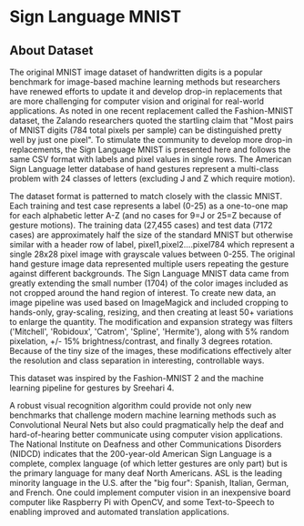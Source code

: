 # Sign Language MNIST
## About Dataset
The original MNIST image dataset of handwritten digits is a popular benchmark for image-based machine learning methods but researchers have renewed efforts to update it and develop drop-in replacements that are more challenging for computer vision and original for real-world applications. As noted in one recent replacement called the Fashion-MNIST dataset, the Zalando researchers quoted the startling claim that "Most pairs of MNIST digits (784 total pixels per sample) can be distinguished pretty well by just one pixel". To stimulate the community to develop more drop-in replacements, the Sign Language MNIST is presented here and follows the same CSV format with labels and pixel values in single rows. The American Sign Language letter database of hand gestures represent a multi-class problem with 24 classes of letters (excluding J and Z which require motion).

The dataset format is patterned to match closely with the classic MNIST. Each training and test case represents a label (0-25) as a one-to-one map for each alphabetic letter A-Z (and no cases for 9=J or 25=Z because of gesture motions). The training data (27,455 cases) and test data (7172 cases) are approximately half the size of the standard MNIST but otherwise similar with a header row of label, pixel1,pixel2….pixel784 which represent a single 28x28 pixel image with grayscale values between 0-255. The original hand gesture image data represented multiple users repeating the gesture against different backgrounds. The Sign Language MNIST data came from greatly extending the small number (1704) of the color images included as not cropped around the hand region of interest. To create new data, an image pipeline was used based on ImageMagick and included cropping to hands-only, gray-scaling, resizing, and then creating at least 50+ variations to enlarge the quantity. The modification and expansion strategy was filters ('Mitchell', 'Robidoux', 'Catrom', 'Spline', 'Hermite'), along with 5% random pixelation, +/- 15% brightness/contrast, and finally 3 degrees rotation. Because of the tiny size of the images, these modifications effectively alter the resolution and class separation in interesting, controllable ways.

This dataset was inspired by the Fashion-MNIST 2 and the machine learning pipeline for gestures by Sreehari 4.

A robust visual recognition algorithm could provide not only new benchmarks that challenge modern machine learning methods such as Convolutional Neural Nets but also could pragmatically help the deaf and hard-of-hearing better communicate using computer vision applications. The National Institute on Deafness and other Communications Disorders (NIDCD) indicates that the 200-year-old American Sign Language is a complete, complex language (of which letter gestures are only part) but is the primary language for many deaf North Americans. ASL is the leading minority language in the U.S. after the "big four": Spanish, Italian, German, and French. One could implement computer vision in an inexpensive board computer like Raspberry Pi with OpenCV, and some Text-to-Speech to enabling improved and automated translation applications.
